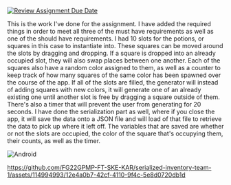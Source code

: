 [![Review Assignment Due Date](https://classroom.github.com/assets/deadline-readme-button-24ddc0f5d75046c5622901739e7c5dd533143b0c8e959d652212380cedb1ea36.svg)](https://classroom.github.com/a/IBKm1bu9)

This is the work I've done for the assignment. I have added the required things in order to meet all three of the must have requirements as well as one of the should have requirements. I had 10 slots for the potions, or squares in this case to instantiate into. These squares can be moved around the slots by dragging and dropping. If a square is dropped into an already occupied slot, they will also swap places between one another. Each of the squares also have a random color assigned to them, as well as a counter to keep track of how many squares of the same color has been spawned over the course of the app. If all of the slots are filled, the generator will instead of adding squares with new colors, it will generate one of an already existing one until another slot is free by dragging a square outside of them. There's also a timer that will prevent the user from generating for 20 seconds. I have done the serialization part as well, where if you close the app, it will save the data onto a JSON file and will load of that file to retrieve the data to pick up where it left off. The variables that are saved are whether or not the slots are occupied, the color of the square that's occupying them, their counts, as well as the timer. 

![Android](https://github.com/FG22GPMP-FT-SKE-KAR/serialized-inventory-team-1/assets/114994993/4fa57c72-cb18-4adf-a0c8-e4c60338a815)

https://github.com/FG22GPMP-FT-SKE-KAR/serialized-inventory-team-1/assets/114994993/12e4a0b7-42cf-4110-9f4c-5e8d0720db1d

